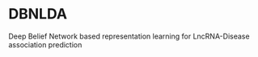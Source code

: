 # DBNLDA
Deep Belief Network based representation learning for LncRNA-Disease association prediction
